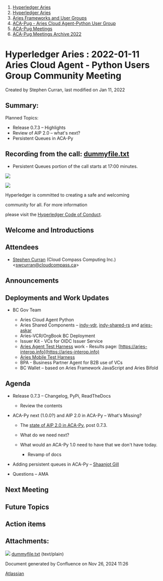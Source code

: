 1. [Hyperledger Aries](index.html)
2. [Hyperledger Aries](Hyperledger-Aries_18481154.html)
3. [Aries Frameworks and User Groups](Aries-Frameworks-and-User-Groups_18481290.html)
4. [ACA-Pug - Aries Cloud Agent-Python User Group](ACA-Pug---Aries-Cloud-Agent-Python-User-Group_18484248.html)
5. [ACA-Pug Meetings](ACA-Pug-Meetings_18484272.html)
6. [ACA-Pug Meetings Archive 2022](ACA-Pug-Meetings-Archive-2022_18515844.html)

# Hyperledger Aries : 2022-01-11 Aries Cloud Agent - Python Users Group Community Meeting

Created by Stephen Curran, last modified on Jan 11, 2022

## Summary:

Planned Topics:

- Release 0.7.3 – Highlights
- Review of AIP 2.0 – what's next?
- Persistent Queues in ACA-Py

## Recording from the call: [dummyfile.txt](#)

- Persistent Queues portion of the call starts at 17:00 minutes.

![](https://wiki.hyperledger.org/download/attachments/29034696/Antitrustnotice.png?version=1&modificationDate=1581695654000&api=v2)

![](https://wiki.hyperledger.org/download/attachments/2392771/welcome.png?version=2&modificationDate=1572450107000&api=v2)

Hyperledger is committed to creating a safe and welcoming

community for all. For more information

please visit the [Hyperledger Code of Conduct](https://lf-hyperledger.atlassian.net/wiki/display/HYP/Hyperledger+Code+of+Conduct).

## Welcome and Introductions

## Attendees

- [Stephen Curran](https://lf-hyperledger.atlassian.net/wiki/people/557058:d676f135-ecd6-465b-b7eb-f87976bf4569?ref=confluence) (Cloud Compass Computing Inc.) &lt;swcurran@cloudcompass.ca&gt;

## Announcements

## Deployments and Work Updates

- BC Gov Team
  
  - Aries Cloud Agent Python
  - Aries Shared Components – [indy-vdr](https://github.com/hyperledger/indy-vdr), [indy-shared-rs](https://github.com/hyperledger/indy-shared-rs) and [aries-askar](https://github.com/hyperledger/aries-askar)
  - Aries-VCR/OrgBook BC Deployment
  - Issuer Kit - VCs for OIDC Issuer Service
  - [Aries Agent Test Harness](https://github.com/bcgov/aries-agent-test-harness) work - Results page: [https://aries-interop.info](https://aries-interop.info)
  - [Aries Mobile Test Harness](https://github.com/hyperledger/aries-mobile-test-harness)
  - BPA - Business Partner Agent for B2B use of VCs
  - BC Wallet – based on Aries Framework JavaScript and Aries Bifold

## Agenda

- Release 0.7.3 – Changelog, PyPi, ReadTheDocs
  
  - Review the contents
- ACA-Py next (1.0.0?) and AIP 2.0 in ACA-Py – What's Missing?
  
  - The [state of AIP 2.0 in ACA-Py](https://github.com/hyperledger/aries-cloudagent-python/blob/main/SupportedRFCs.md#aip-20), post 0.7.3.
  - What do we need next?
  - What would an ACA-Py 1.0 need to have that we don't have today.
    
    - Revamp of docs
- Adding persistent queues in ACA-Py – [Shaanjot Gill](https://lf-hyperledger.atlassian.net/wiki/people/712020:ef425cae-d196-44a6-b7e8-c21e4470d0d3?ref=confluence)
- Questions – AMA

## Next Meeting

## Future Topics

## Action items

## Attachments:

![](images/icons/bullet_blue.gif) [dummyfile.txt](attachments/18495108/18515850.txt) (text/plain)

Document generated by Confluence on Nov 26, 2024 11:26

[Atlassian](http://www.atlassian.com/)
